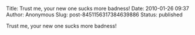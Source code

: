 Title: Trust me, your new one sucks more badness!
Date: 2010-01-26 09:37
Author: Anonymous
Slug: post-8451156317384639886
Status: published

Trust me, your new one sucks more badness!
